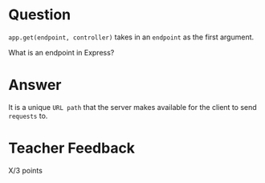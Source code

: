 <!-- @format -->

# Question

`app.get(endpoint, controller)` takes in an `endpoint` as the first argument.

What is an endpoint in Express?

# Answer

It is a unique `URL path` that the server makes available for the client to send `requests` to.

# Teacher Feedback

X/3 points
